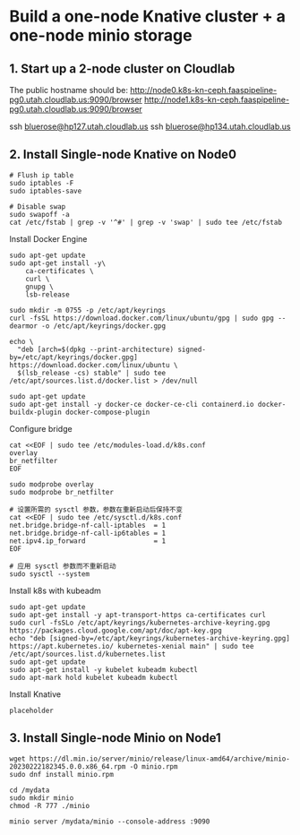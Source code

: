 # Build a one-node Knative cluster + a one-node minio storage

## 1. Start up a 2-node cluster on Cloudlab

The public hostname should be:
http://node0.k8s-kn-ceph.faaspipeline-pg0.utah.cloudlab.us:9090/browser
http://node1.k8s-kn-ceph.faaspipeline-pg0.utah.cloudlab.us:9090/browser

ssh bluerose@hp127.utah.cloudlab.us
ssh bluerose@hp134.utah.cloudlab.us

## 2. Install Single-node Knative on Node0

```shell
# Flush ip table
sudo iptables -F
sudo iptables-save

# Disable swap
sudo swapoff -a
cat /etc/fstab | grep -v '^#' | grep -v 'swap' | sudo tee /etc/fstab
```

Install Docker Engine
```shell
sudo apt-get update
sudo apt-get install -y\
    ca-certificates \
    curl \
    gnupg \
    lsb-release

sudo mkdir -m 0755 -p /etc/apt/keyrings
curl -fsSL https://download.docker.com/linux/ubuntu/gpg | sudo gpg --dearmor -o /etc/apt/keyrings/docker.gpg

echo \
  "deb [arch=$(dpkg --print-architecture) signed-by=/etc/apt/keyrings/docker.gpg] https://download.docker.com/linux/ubuntu \
  $(lsb_release -cs) stable" | sudo tee /etc/apt/sources.list.d/docker.list > /dev/null

sudo apt-get update
sudo apt-get install -y docker-ce docker-ce-cli containerd.io docker-buildx-plugin docker-compose-plugin
```

Configure bridge
```shell
cat <<EOF | sudo tee /etc/modules-load.d/k8s.conf
overlay
br_netfilter
EOF

sudo modprobe overlay
sudo modprobe br_netfilter

# 设置所需的 sysctl 参数，参数在重新启动后保持不变
cat <<EOF | sudo tee /etc/sysctl.d/k8s.conf
net.bridge.bridge-nf-call-iptables  = 1
net.bridge.bridge-nf-call-ip6tables = 1
net.ipv4.ip_forward                 = 1
EOF

# 应用 sysctl 参数而不重新启动
sudo sysctl --system
```

Install k8s with kubeadm
```shell
sudo apt-get update
sudo apt-get install -y apt-transport-https ca-certificates curl
sudo curl -fsSLo /etc/apt/keyrings/kubernetes-archive-keyring.gpg https://packages.cloud.google.com/apt/doc/apt-key.gpg
echo "deb [signed-by=/etc/apt/keyrings/kubernetes-archive-keyring.gpg] https://apt.kubernetes.io/ kubernetes-xenial main" | sudo tee /etc/apt/sources.list.d/kubernetes.list
sudo apt-get update
sudo apt-get install -y kubelet kubeadm kubectl
sudo apt-mark hold kubelet kubeadm kubectl
```

Install Knative
```shell
placeholder
```

## 3. Install Single-node Minio on Node1

```shell
wget https://dl.min.io/server/minio/release/linux-amd64/archive/minio-20230222182345.0.0.x86_64.rpm -O minio.rpm
sudo dnf install minio.rpm

cd /mydata
sudo mkdir minio
chmod -R 777 ./minio

minio server /mydata/minio --console-address :9090
```
